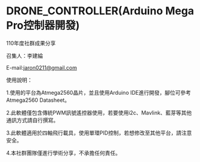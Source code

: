 # DRONE_CONTROLLER(Arduino Mega Pro控制器開發)
110年度社群成果分享

召集人：李建綸

E-mail:jaron0211@gmail.com



使用說明：

1.使用的平台為Atmega2560晶片，並且使用Arduino IDE進行開發，腳位可參考Atmega2560 Datasheet。

2.此軟體僅包含傳統PWM訊號遙控器使用，若要使用i2c、Mavlink、藍芽等其他通訊方式請自行撰寫。

3.此軟體適用於四軸飛行載具，使用單環PID控制，若想修改至其他平台，請注意安全。

4.本社群團隊僅進行學術分享，不承擔任何責任。
